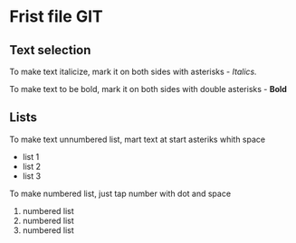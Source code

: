# Frist file GIT

## Text selection

To make text italicize, mark it on both sides with asterisks -
*Italics.*

To make text to be bold, mark it on both sides with double asterisks -
**Bold**

## Lists

To make text unnumbered list, mart text at start asteriks whith space
* list 1
* list 2
* list 3

To make numbered list, just tap number with dot and space
1. numbered list
2. numbered list
3. numbered list